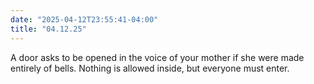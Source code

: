 ```yaml
---
date: "2025-04-12T23:55:41-04:00"
title: "04.12.25"
---
```


A door asks to be opened
in the voice of your mother
if she were made entirely of bells.
Nothing is allowed inside,
but everyone must enter.